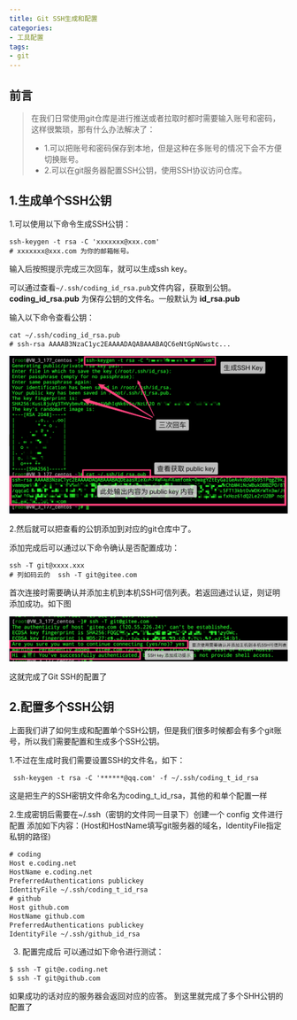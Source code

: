 ```yaml
---
title: Git SSH生成和配置
categories: 
- 工具配置
tags:
- git
---
```


## 前言
> 在我们日常使用git仓库是进行推送或者拉取时都时需要输入账号和密码，这样很繁琐，那有什么办法解决了：
>-  1.可以把账号和密码保存到本地，但是这种在多账号的情况下会不方便切换账号。
>- 2.可以在git服务器配置SSH公钥，使用SSH协议访问仓库。
<!--more-->
## 1.生成单个SSH公钥
1.可以使用以下命令生成SSH公钥：
``` git
ssh-keygen -t rsa -C 'xxxxxxx@xxx.com'
# xxxxxxx@xxx.com 为你的邮箱帐号。
```

输入后按照提示完成三次回车，就可以生成ssh key。

可以通过查看```~/.ssh/coding_id_rsa.pub```文件内容，获取到公钥。**coding_id_rsa.pub** 为保存公钥的文件名。一般默认为 **id_rsa.pub**

输入以下命令查看公钥：
```
cat ~/.ssh/coding_id_rsa.pub
# ssh-rsa AAAAB3NzaC1yc2EAAAADAQABAAABAQC6eNtGpNGwstc...
```


![image](https://github.com/tao111222333444/image/blob/master/GIT_SSH.png?raw=true)

2.然后就可以把查看的公钥添加到对应的git仓库中了。

添加完成后可以通过以下命令确认是否配置成功：
```
ssh -T git@xxxx.xxx
# 列如码云的  ssh -T git@gitee.com
```
首次连接时需要确认并添加主机到本机SSH可信列表。若返回通过认证，则证明添加成功。如下图

![](https://github.com/tao111222333444/image/blob/master/GIT_SSH_1.png?raw=true)

这就完成了Git SSH的配置了

## 2.配置多个SSH公钥
上面我们讲了如何生成和配置单个SSH公钥，但是我们很多时候都会有多个git账号，所以我们需要配置和生成多个SSH公钥。

1.不过在生成时我们需要设置SSH的文件名，如下：
```
 ssh-keygen -t rsa -C '******@qq.com' -f ~/.ssh/coding_t_id_rsa

```
这是把生产的SSH密钥文件命名为coding_t_id_rsa，其他的和单个配置一样

2.生成密钥后需要在~/.ssh（密钥的文件同一目录下）创建一个 config 文件进行配置 添加如下内容：(Host和HostName填写git服务器的域名，IdentityFile指定私钥的路径)
```
# coding
Host e.coding.net
HostName e.coding.net
PreferredAuthentications publickey
IdentityFile ~/.ssh/coding_t_id_rsa
# github
Host github.com
HostName github.com
PreferredAuthentications publickey
IdentityFile ~/.ssh/github_id_rsa
```
3. 配置完成后  可以通过如下命令进行测试：
```
$ ssh -T git@e.coding.net
$ ssh -T git@github.com
```
如果成功的话对应的服务器会返回对应的应答。
到这里就完成了多个SHH公钥的配置了